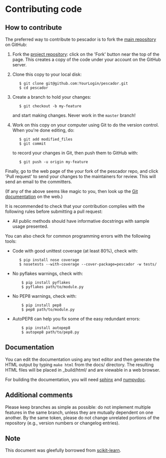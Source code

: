 
Contributing code
=================

How to contribute
-----------------

The preferred way to contribute to pescador is to fork the 
[main repository](http://github.com/bmcfee/pescador/) on
GitHub:

1. Fork the [project repository](http://github.com/bmcfee/pescador):
   click on the 'Fork' button near the top of the page. This creates
   a copy of the code under your account on the GitHub server.

2. Clone this copy to your local disk:

          $ git clone git@github.com:YourLogin/pescador.git
          $ cd pescador 

3. Create a branch to hold your changes:

          $ git checkout -b my-feature

   and start making changes. Never work in the ``master`` branch!

4. Work on this copy on your computer using Git to do the version
   control. When you're done editing, do:

          $ git add modified_files
          $ git commit

   to record your changes in Git, then push them to GitHub with:

          $ git push -u origin my-feature

Finally, go to the web page of the your fork of the pescador repo,
and click 'Pull request' to send your changes to the maintainers for
review. This will send an email to the committers.

(If any of the above seems like magic to you, then look up the 
[Git documentation](http://git-scm.com/documentation) on the web.)

It is recommended to check that your contribution complies with the
following rules before submitting a pull request:

-  All public methods should have informative docstrings with sample
   usage presented.

You can also check for common programming errors with the following
tools:

-  Code with good unittest coverage (at least 80%), check with:

          $ pip install nose coverage
          $ nosetests --with-coverage --cover-package=pescador -w tests/

-  No pyflakes warnings, check with:

           $ pip install pyflakes
           $ pyflakes path/to/module.py

-  No PEP8 warnings, check with:

           $ pip install pep8
           $ pep8 path/to/module.py

-  AutoPEP8 can help you fix some of the easy redundant errors:

           $ pip install autopep8
           $ autopep8 path/to/pep8.py


Documentation
-------------

You can edit the documentation using any text editor and then generate
the HTML output by typing ``make html`` from the docs/ directory.
The resulting HTML files will be placed in _build/html/ and are viewable 
in a web browser.

For building the documentation, you will need
[sphinx](http://sphinx.pocoo.org/) and [numpydoc](https://pypi.python.org/pypi/numpydoc).

Additional comments
-------------------
Please keep branches as simple as possible: do not implement multiple features in the same
branch, unless they are mutually dependent on one another.  By the same token, please do not
change unrelated portions of the repository (e.g., version numbers or changelog entries).


Note
----
This document was gleefully borrowed from [scikit-learn](http://scikit-learn.org/).
